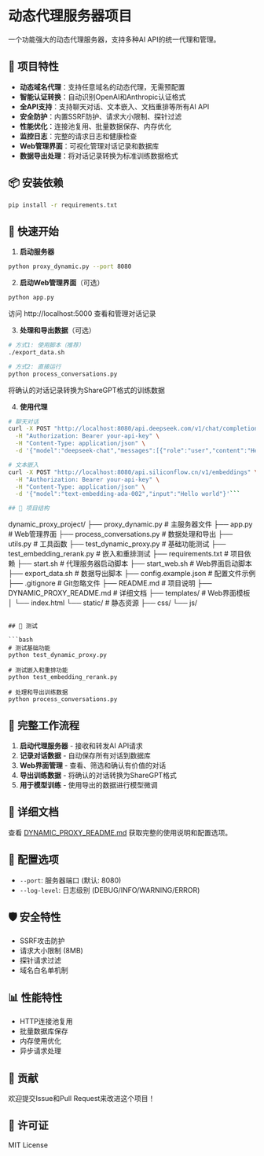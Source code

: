 # 动态代理服务器项目

一个功能强大的动态代理服务器，支持多种AI API的统一代理和管理。

## 🚀 项目特性

- **动态域名代理**：支持任意域名的动态代理，无需预配置
- **智能认证转换**：自动识别OpenAI和Anthropic认证格式
- **全API支持**：支持聊天对话、文本嵌入、文档重排等所有AI API
- **安全防护**：内置SSRF防护、请求大小限制、探针过滤
- **性能优化**：连接池复用、批量数据保存、内存优化
- **监控日志**：完整的请求日志和健康检查
- **Web管理界面**：可视化管理对话记录和数据库
- **数据导出处理**：将对话记录转换为标准训练数据格式

## 📦 安装依赖

```bash
pip install -r requirements.txt
```

## 🎯 快速开始

1. **启动服务器**
```bash
python proxy_dynamic.py --port 8080
```

2. **启动Web管理界面**（可选）
```bash
python app.py
```
访问 http://localhost:5000 查看和管理对话记录

3. **处理和导出数据**（可选）
```bash
# 方式1: 使用脚本（推荐）
./export_data.sh

# 方式2: 直接运行
python process_conversations.py
```
将确认的对话记录转换为ShareGPT格式的训练数据

4. **使用代理**
```bash
# 聊天对话
curl -X POST "http://localhost:8080/api.deepseek.com/v1/chat/completions" \
  -H "Authorization: Bearer your-api-key" \
  -H "Content-Type: application/json" \
  -d '{"model":"deepseek-chat","messages":[{"role":"user","content":"Hello"}]}'

# 文本嵌入
curl -X POST "http://localhost:8080/api.siliconflow.cn/v1/embeddings" \
  -H "Authorization: Bearer your-api-key" \
  -H "Content-Type: application/json" \
  -d '{"model":"text-embedding-ada-002","input":"Hello world"}'```

## 📁 项目结构

```
dynamic_proxy_project/
├── proxy_dynamic.py          # 主服务器文件
├── app.py                    # Web管理界面
├── process_conversations.py  # 数据处理和导出
├── utils.py                  # 工具函数
├── test_dynamic_proxy.py     # 基础功能测试
├── test_embedding_rerank.py  # 嵌入和重排测试
├── requirements.txt          # 项目依赖
├── start.sh                  # 代理服务器启动脚本
├── start_web.sh              # Web界面启动脚本
├── export_data.sh            # 数据导出脚本
├── config.example.json       # 配置文件示例
├── .gitignore               # Git忽略文件
├── README.md                 # 项目说明
├── DYNAMIC_PROXY_README.md   # 详细文档
├── templates/               # Web界面模板
│   └── index.html
└── static/                  # 静态资源
    ├── css/
    └── js/
```

## 🧪 测试

```bash
# 测试基础功能
python test_dynamic_proxy.py

# 测试嵌入和重排功能
python test_embedding_rerank.py

# 处理和导出训练数据
python process_conversations.py
```

## 🔄 完整工作流程

1. **启动代理服务器** - 接收和转发AI API请求
2. **记录对话数据** - 自动保存所有对话到数据库
3. **Web界面管理** - 查看、筛选和确认有价值的对话
4. **导出训练数据** - 将确认的对话转换为ShareGPT格式
5. **用于模型训练** - 使用导出的数据进行模型微调

## 📖 详细文档

查看 [DYNAMIC_PROXY_README.md](./DYNAMIC_PROXY_README.md) 获取完整的使用说明和配置选项。

## 🔧 配置选项

- `--port`: 服务器端口 (默认: 8080)
- `--log-level`: 日志级别 (DEBUG/INFO/WARNING/ERROR)

## 🛡️ 安全特性

- SSRF攻击防护
- 请求大小限制 (8MB)
- 探针请求过滤
- 域名白名单机制

## 📊 性能特性

- HTTP连接池复用
- 批量数据库保存
- 内存使用优化
- 异步请求处理

## 🤝 贡献

欢迎提交Issue和Pull Request来改进这个项目！

## 📄 许可证

MIT License